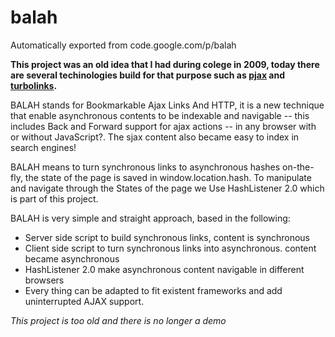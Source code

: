 # balah
Automatically exported from code.google.com/p/balah

**This project was an old idea that I had during colege in 2009, today there are several techinologies build for that purpose such as [pjax](https://github.com/MoOx/pjax) and [turbolinks](https://github.com/rails/turbolinks/).**

BALAH stands for Bookmarkable Ajax Links And HTTP, it is a new technique that enable asynchronous contents to be indexable and navigable -- this includes Back and Forward support for ajax actions -- in any browser with or without JavaScript?. The sjax content also became easy to index in search engines!

BALAH means to turn synchronous links to asynchronous hashes on-the-fly, the state of the page is saved in window.location.hash. To manipulate and navigate through the States of the page we Use HashListener 2.0 which is part of this project.

BALAH is very simple and straight approach, based in the following:

* Server side script to build synchronous links, content is synchronous
* Client side script to turn synchronous links into asynchronous. content became asynchronous
* HashListener 2.0 make asynchronous content navigable in different browsers
* Every thing can be adapted to fit existent frameworks and add uninterrupted AJAX support. 

*This project is too old and there is no longer a demo*

